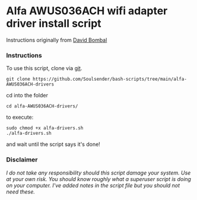 # Alfa AWUS036ACH wifi adapter driver install script

 Instructions originally from [David Bombal](
 https://www.youtube.com/watch?v=hEXwOkyYNL0&t=303s)

 ### **Instructions**
 To use this script, clone via [git](https://www.tutorialspoint.com/how-to-install-git-on-linux).
```
git clone https://github.com/Soulsender/bash-scripts/tree/main/alfa-AWUS036ACH-drivers
```
cd into the folder

```
cd alfa-AWUS036ACH-drivers/
```
to execute:
```
sudo chmod +x alfa-drivers.sh 
./alfa-drivers.sh
```
and wait until the script says it's done!

### **Disclaimer**

 *I do not take any responsibility should this script damage your system. Use at your own risk. You should know roughly what a superuser script is doing on your computer. I've added notes in the script file but you should not need these.*
